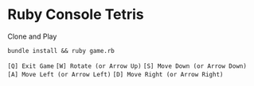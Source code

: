 # Ruby Console Tetris

Clone and Play

`bundle install && ruby game.rb`

`[Q] Exit Game`
`[W] Rotate (or Arrow Up)`
`[S] Move Down (or Arrow Down)`
`[A] Move Left (or Arrow Left)`
`[D] Move Right (or Arrow Right)`
